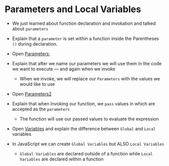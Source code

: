# Parameters and Local Variables

* We just learned about function declaration and invokation and talked about `parameters`

* Explain that a `parameter` is set within a function inside the Parentheses `()` during declaration.

* Open [Parameters](Parameters.png);

* Explain that after we name our parameters we will use them in the code we want to execute &mdash; and again when we invoke

    * When we invoke, we will replace our `Parameters` with the values we would like to use

* Open [Parameters2](Parameters2.png)

* Explain that when Invoking our function, we `pass` values in which are accepted as the `parameters`

    * The function will use our passed values to evaluate the expression

* Open [Variables](Variables.js) and explain the difference between `Global` and `Local` variables

* In JavaScript we can create `Global Variables` but ALSO `Local Variables`

    * `Global Variables` are declared outside of a function while `Local Variables` are declared within a function
